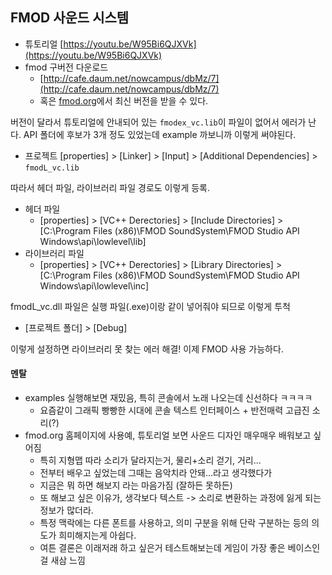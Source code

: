 ## FMOD 사운드 시스템

- 튜토리얼
[https://youtu.be/W95Bi6QJXVk](https://youtu.be/W95Bi6QJXVk)
- fmod 구버전 다운로드
  - [http://cafe.daum.net/nowcampus/dbMz/7](http://cafe.daum.net/nowcampus/dbMz/7)
  - 혹은 [fmod.org](https://www.fmod.com/)에서 최신 버전을 받을 수 있다.


버전이 달라서 튜토리얼에 안내되어 있는 `fmodex_vc.lib`이 파일이 없어서 에러가 난다.
API 폴더에 후보가 3개 정도 있었는데 example 까보니까 이렇게 써야된다.
- 프로젝트 [properties] > [Linker] > [Input] > [Additional Dependencies] > `fmodL_vc.lib`

따라서 헤더 파일, 라이브러리 파일 경로도 이렇게 등록.
- 헤더 파일
  - [properties] > [VC++ Derectories] > [Include Directories] > [C:\Program Files (x86)\FMOD SoundSystem\FMOD Studio API Windows\api\lowlevel\lib]
- 라이브러리 파일
  - [properties] > [VC++ Derectories] > [Library Directories] > [C:\Program Files (x86)\FMOD SoundSystem\FMOD Studio API Windows\api\lowlevel\inc]

fmodL_vc.dll 파일은 실행 파일(.exe)이랑 같이 넣어줘야 되므로 이렇게 투척
- [프로젝트 폴더] > [Debug]

이렇게 설정하면 라이브러리 못 찾는 에러 해결! 이제 FMOD 사용 가능하다.

#### 멘탈
- examples 실행해보면 재밌음, 특히 콘솔에서 노래 나오는데 신선하다 ㅋㅋㅋㅋ
  - 요즘같이 그래픽 빵빵한 시대에 콘솔 텍스트 인터페이스 + 반전매력 고급진 소리(?)
- fmod.org 홈페이지에 사용예, 튜토리얼 보면 사운드 디자인 매우매우 배워보고 싶어짐
  - 특히 지형맵 따라 소리가 달라지는거, 물리+소리 걷기, 거리...
  - 전부터 배우고 싶었는데 그때는 음악치라 안돼...라고 생각했다가
  - 지금은 뭐 하면 해보지 라는 마음가짐 (잘하든 못하든)
  - 또 해보고 싶은 이유가, 생각보다 텍스트 -> 소리로 변환하는 과정에 잃게 되는 정보가 많더라.
  - 특정 맥락에는 다른 폰트를 사용하고, 의미 구분을 위해 단락 구분하는 등의 의도가 희미해지는게 아쉽다.
  - 여튼 결론은 이래저래 하고 싶은거 테스트해보는데 게임이 가장 좋은 베이스인걸 새삼 느낌  
